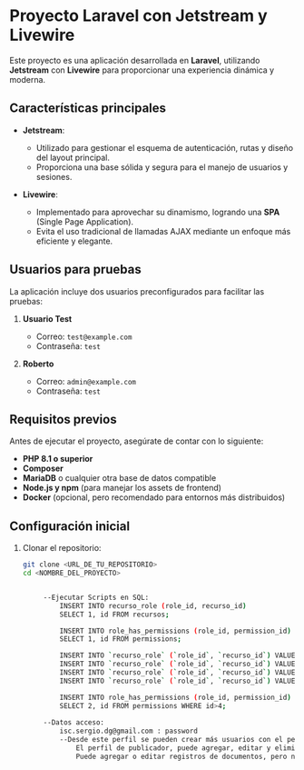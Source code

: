 # Proyecto Laravel con Jetstream y Livewire

Este proyecto es una aplicación desarrollada en **Laravel**, utilizando **Jetstream** con **Livewire** para proporcionar una experiencia dinámica y moderna.

## Características principales

- **Jetstream**: 
  - Utilizado para gestionar el esquema de autenticación, rutas y diseño del layout principal.
  - Proporciona una base sólida y segura para el manejo de usuarios y sesiones.

- **Livewire**: 
  - Implementado para aprovechar su dinamismo, logrando una **SPA** (Single Page Application).
  - Evita el uso tradicional de llamadas AJAX mediante un enfoque más eficiente y elegante.

## Usuarios para pruebas

La aplicación incluye dos usuarios preconfigurados para facilitar las pruebas:

1. **Usuario Test**  
   - Correo: `test@example.com`  
   - Contraseña: `test`

2. **Roberto**  
   - Correo: `admin@example.com`  
   - Contraseña: `test`

## Requisitos previos

Antes de ejecutar el proyecto, asegúrate de contar con lo siguiente:

- **PHP 8.1 o superior**
- **Composer**
- **MariaDB** o cualquier otra base de datos compatible
- **Node.js y npm** (para manejar los assets de frontend)
- **Docker** (opcional, pero recomendado para entornos más distribuidos)

## Configuración inicial

1. Clonar el repositorio:
   ```bash
   git clone <URL_DE_TU_REPOSITORIO>
   cd <NOMBRE_DEL_PROYECTO>


        --Ejecutar Scripts en SQL:
            INSERT INTO recurso_role (role_id, recurso_id)
            SELECT 1, id FROM recursos;

            INSERT INTO role_has_permissions (role_id, permission_id)
            SELECT 1, id FROM permissions;

            INSERT INTO `recurso_role` (`role_id`, `recurso_id`) VALUES ('2', '1');
            INSERT INTO `recurso_role` (`role_id`, `recurso_id`) VALUES ('2', '2');
            INSERT INTO `recurso_role` (`role_id`, `recurso_id`) VALUES ('2', '3');
            INSERT INTO `recurso_role` (`role_id`, `recurso_id`) VALUES ('2', '4');

            INSERT INTO role_has_permissions (role_id, permission_id)
            SELECT 2, id FROM permissions WHERE id>4;
        
        --Datos acceso:
            isc.sergio.dg@gmail.com : password
            --Desde este perfil se pueden crear más usuarios con el perfil de administrador o publicador:
                El perfil de publicador, puede agregar, editar y eliminar: Tipos de Documento y Autoridades Remitentes
                Puede agregar o editar registros de documentos, pero no puede eliminarlos, para ello debe referirse con el administrador.
